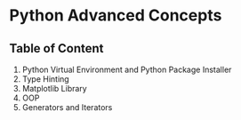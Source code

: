 # Python Advanced Concepts

## Table of Content

1. Python Virtual Environment and Python Package Installer
2. Type Hinting
3. Matplotlib Library
4. OOP
5. Generators and Iterators